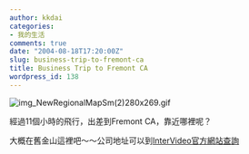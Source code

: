 ```yaml
---
author: kkdai
categories:
- 我的生活
comments: true
date: "2004-08-18T17:20:00Z"
slug: business-trip-to-fremont-ca
title: Business Trip to Fremont CA
wordpress_id: 138
---
```


![img_NewRegionalMapSm(2)280x269.gif](http://www.evanlin.com/blog/archives/0818/img_NewRegionalMapSm(2)280x269.gif)

經過11個小時的飛行，出差到Fremont CA，靠近哪裡呢？

大概在舊金山這裡吧～～公司地址可以到[InterVideo官方網站查詢](http://www.intervideo.com)
